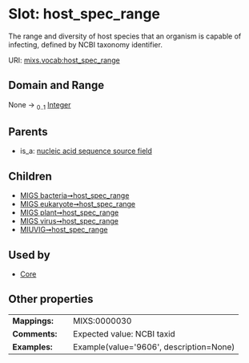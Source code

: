 
# Slot: host_spec_range


The range and diversity of host species that an organism is capable of infecting, defined by NCBI taxonomy identifier.

URI: [mixs.vocab:host_spec_range](https://w3id.org/mixs/vocab/host_spec_range)


## Domain and Range

None &#8594;  <sub>0..1</sub> [Integer](types/Integer.md)

## Parents

 *  is_a: [nucleic acid sequence source field](nucleic_acid_sequence_source_field.md)

## Children

 *  [MIGS bacteria➞host_spec_range](MIGS_bacteria_host_spec_range.md)
 *  [MIGS eukaryote➞host_spec_range](MIGS_eukaryote_host_spec_range.md)
 *  [MIGS plant➞host_spec_range](MIGS_plant_host_spec_range.md)
 *  [MIGS virus➞host_spec_range](MIGS_virus_host_spec_range.md)
 *  [MIUVIG➞host_spec_range](MIUVIG_host_spec_range.md)

## Used by

 * [Core](Core.md)

## Other properties

|  |  |  |
| --- | --- | --- |
| **Mappings:** | | MIXS:0000030 |
| **Comments:** | | Expected value: NCBI taxid |
| **Examples:** | | Example(value='9606', description=None) |

